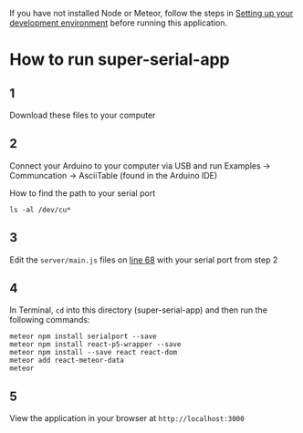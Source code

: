 If you have not installed Node or Meteor, follow the steps in [Setting up your development environment](https://github.com/areaofeffect/hello-world/blob/master/week8/README.md#setting-up-your-development-environment) before running this application.

# How to run super-serial-app
## 1 
Download these files to your computer

## 2

Connect your Arduino to your computer via USB and run Examples -> Communcation -> AsciiTable (found in the Arduino IDE)

How to find the path to your serial port

	ls -al /dev/cu*


## 3
Edit the `server/main.js` files on [line 68](https://github.com/areaofeffect/hello-world/blob/master/week8/in-class-apps/super-serial-app/server/main.js#L68) with your serial port from step 2

## 4
In Terminal, `cd` into this directory (super-serial-app) and then run the following commands:

	meteor npm install serialport --save
	meteor npm install react-p5-wrapper --save
	meteor npm install --save react react-dom
	meteor add react-meteor-data
	meteor
	
## 5
View the application in your browser at `http://localhost:3000`
